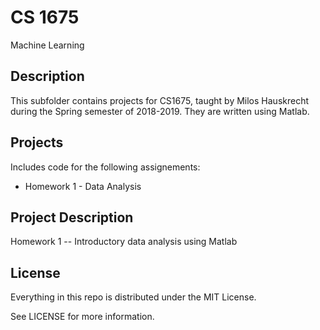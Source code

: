 # CS 1675

Machine Learning

## Description

This subfolder contains projects for CS1675, taught by  Milos Hauskrecht during the Spring semester of 2018-2019. They are written 
using Matlab.

## Projects

Includes code for the following assignements:

*   Homework 1 - Data Analysis

## Project Description

Homework 1 -- Introductory data analysis using Matlab <br />


## License

Everything in this repo is distributed under the MIT License.

See LICENSE for more information.

